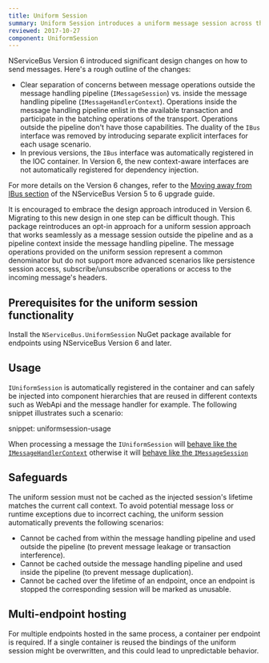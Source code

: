 ```yaml
---
title: Uniform Session
summary: Uniform Session introduces a uniform message session across the endpoint.
reviewed: 2017-10-27
component: UniformSession
---
```


NServiceBus Version 6 introduced significant design changes on how to send messages. Here's a rough outline of the changes:

 * Clear separation of concerns between message operations outside the message handling pipeline (`IMessageSession`) vs. inside the message handling pipeline (`IMessageHandlerContext`). Operations inside the message handling pipeline enlist in the available transaction and participate in the batching operations of the transport. Operations outside the pipeline don't have those capabilities. The duality of the `IBus` interface was removed by introducing separate explicit interfaces for each usage scenario.
 * In previous versions, the `IBus` interface was automatically registered in the IOC container. In Version 6, the new context-aware interfaces are not automatically registered for dependency injection.

For more details on the Version 6 changes, refer to the [Moving away from IBus section](/nservicebus/upgrades/5to6/moving-away-from-ibus.md) of the NServiceBus Version 5 to 6 upgrade guide.

It is encouraged to embrace the design approach introduced in Version 6. Migrating to this new design in one step can be difficult though. This package reintroduces an opt-in approach for a uniform session approach that works seamlessly as a message session outside the pipeline and as a pipeline context inside the message handling pipeline. The message operations provided on the uniform session represent a common denominator but do not support more advanced scenarios like persistence session access, subscribe/unsubscribe operations or access to the incoming message's headers.


## Prerequisites for the uniform session functionality

Install the `NServiceBus.UniformSession` NuGet package available for endpoints using NServiceBus Version 6 and later.


## Usage

`IUniformSession` is automatically registered in the container and can safely be injected into component hierarchies that are reused in different contexts such as WebApi and the message handler for example. The following snippet illustrates such a scenario:

snippet: uniformsession-usage

When processing a message the `IUniformSession` will [behave like the `IMessageHandlerContext`](TBD) otherwise it will [behave like the `IMessageSession`](TBD)


## Safeguards

The uniform session must not be cached as the injected session's lifetime matches the current call context. To avoid potential message loss or runtime exceptions due to incorrect caching, the uniform session automatically prevents the following scenarios:

 * Cannot be cached from within the message handling pipeline and used outside the pipeline (to prevent message leakage or transaction interference).
 * Cannot be cached outside the message handling pipeline and used inside the pipeline (to prevent message duplication).
 * Cannot be cached over the lifetime of an endpoint, once an endpoint is stopped the corresponding session will be marked as unusable.


## Multi-endpoint hosting

For multiple endpoints hosted in the same process, a container per endpoint is required. If a single container is reused the bindings of the uniform session might be overwritten, and this could lead to unpredictable behavior.
